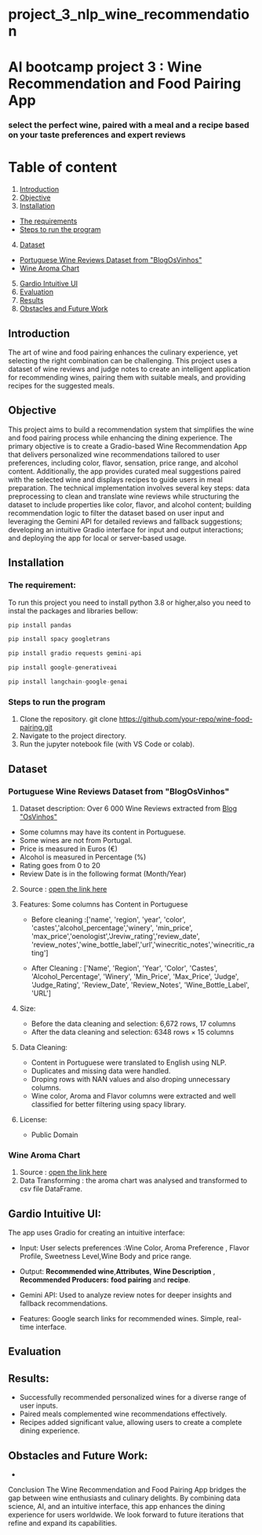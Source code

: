 # project_3_nlp_wine_recommendation

# AI bootcamp project 3 : Wine Recommendation and Food Pairing App
### select the perfect wine, paired with a meal and a recipe based on your taste preferences and expert reviews


# Table of content
1. [Introduction](https://github.com/mr-cworld/project_3_nlp_wine_recommendation/tree/main?tab=readme-ov-file#introduction)
2. [Objective](https://github.com/mr-cworld/project_3_nlp_wine_recommendation/tree/main?tab=readme-ov-file#objective)
3. [Installation](https://github.com/mr-cworld/project_3_nlp_wine_recommendation/tree/main?tab=readme-ov-file#installation)
* [The requirements](https://github.com/mr-cworld/project_3_nlp_wine_recommendation/tree/main?tab=readme-ov-file#the-requirement)
* [Steps to run the program](https://github.com/mr-cworld/project_3_nlp_wine_recommendation/tree/main?tab=readme-ov-file#steps-to-run-the-program)
   
4. [Dataset](https://github.com/mr-cworld/project_3_nlp_wine_recommendation/tree/main?tab=readme-ov-file#dataset)
* [Portuguese Wine Reviews Dataset from "BlogOsVinhos"](https://github.com/mr-cworld/project_3_nlp_wine_recommendation/tree/main?tab=readme-ov-file#portuguese-wine-reviews-dataset-from-blogosvinhos)
* [Wine Aroma Chart](https://github.com/mr-cworld/project_3_nlp_wine_recommendation/tree/main?tab=readme-ov-file#wine-aroma-chart)
5. [Gardio Intuitive UI](https://github.com/mr-cworld/project_3_nlp_wine_recommendation/tree/main?tab=readme-ov-file#gardio-intuitive-ui)
6. [Evaluation](https://github.com/mr-cworld/project_3_nlp_wine_recommendation/tree/main?tab=readme-ov-file#evaluation)
7. [Results](https://github.com/mr-cworld/project_3_nlp_wine_recommendation/tree/main?tab=readme-ov-file#results)
8. [Obstacles and Future Work](https://github.com/mr-cworld/project_3_nlp_wine_recommendation/tree/main?tab=readme-ov-file#obstacles-and-future-work)


## Introduction

The art of wine and food pairing enhances the culinary experience, yet selecting the right combination can be challenging. This project uses a dataset of wine reviews and judge notes to create an intelligent application for recommending wines, pairing them with suitable meals, and providing recipes for the suggested meals.


## Objective 
This project aims to build a recommendation system that simplifies the wine and food pairing process while enhancing the dining experience. The primary objective is to create a Gradio-based Wine Recommendation App that delivers personalized wine recommendations tailored to user preferences, including color, flavor, sensation, price range, and alcohol content. Additionally, the app provides curated meal suggestions paired with the selected wine and displays recipes to guide users in meal preparation. The technical implementation involves several key steps: data preprocessing to clean and translate wine reviews while structuring the dataset to include properties like color, flavor, and alcohol content; building recommendation logic to filter the dataset based on user input and leveraging the Gemini API for detailed reviews and fallback suggestions; developing an intuitive Gradio interface for input and output interactions; and deploying the app for local or server-based usage.

## Installation
### The requirement:
To run this project you need to install python 3.8 or higher,also you need to instal the packages and libraries bellow:
```python
pip install pandas
```
```python
pip install spacy googletrans
```
```python
pip install gradio requests gemini-api
```
```python
pip install google-generativeai
```
```python
pip install langchain-google-genai
```
### Steps to run the program 
1. Clone the repository. 
git clone https://github.com/your-repo/wine-food-pairing.git
2. Navigate to the project directory.
3. Run the jupyter notebook file (with VS Code or colab).

## Dataset
### Portuguese Wine Reviews Dataset from "BlogOsVinhos"
1. Dataset description:
   Over 6 000 Wine Reviews extracted from  [Blog "OsVinhos"](https://osvinhos.blogspot.com)
* Some columns may have its content in Portuguese.
* Some wines are not from Portugal.
* Price is measured in Euros (€)
* Alcohol is measured in Percentage (%)
* Rating goes from 0 to 20
* Review Date is in the following format (Month/Year)

2. Source : [open the link here](https://data.world/loliveira1999/portuguese-wine-dataset-from-blogosvinhos)

3. Features: Some columns has Content in Portuguese
   * Before cleaning :['name', 'region', 'year', 'color', 'castes','alcohol_percentage','winery', 'min_price', 'max_price','oenologist','Jreviw_rating','review_date', 'review_notes','wine_bottle_label','url','winecritic_notes','winecritic_rating']

   * After Cleaning : 
   ['Name', 'Region', 'Year', 'Color', 'Castes', 'Alcohol_Percentage',
       'Winery', 'Min_Price', 'Max_Price', 'Judge', 'Judge_Rating',
       'Review_Date', 'Review_Notes', 'Wine_Bottle_Label', 'URL']


4. Size:
   * Before the data cleaning and selection: 6,672 rows, 17 columns
   * After the data cleaning and selection: 6348 rows × 15 columns 

5. Data Cleaning:
   * Content in Portuguese were translated to English using NLP.
   * Duplicates and missing data were handled.
   * Droping rows with NAN values and also droping unnecessary columns.
   * Wine color, Aroma and  Flavor  columns were extracted and well classified for better filtering using spacy library.

6. License: 
   * Public Domain
  ### Wine Aroma Chart
  1. Source : [open the link here](https://sl.bing.net/br4fRIfXsi)
  2. Data Transforming : the aroma chart was analysed and transformed to csv file DataFrame.

## Gardio Intuitive UI: 
The app uses Gradio for creating an intuitive interface:

* Input:
User selects preferences :Wine Color, Aroma Preference , Flavor Profile, Sweetness Level,Wine Body and price range.
* Output:
**Recommended wine**,**Attributes**, **Wine Description** , **Recommended Producers:** **food pairing** and **recipe**.

* Gemini API:
Used to analyze review notes for deeper insights and fallback recommendations.
* Features:
Google search links for recommended wines.
Simple, real-time interface.

## Evaluation


## Results:
* Successfully recommended personalized wines for a diverse range of user inputs.
* Paired meals complemented wine recommendations effectively.
* Recipes added significant value, allowing users to create a complete dining experience.

## Obstacles and Future Work:
* 
Conclusion
The Wine Recommendation and Food Pairing App bridges the gap between wine enthusiasts and culinary delights. By combining data science, AI, and an intuitive interface, this app enhances the dining experience for users worldwide. We look forward to future iterations that refine and expand its capabilities.
